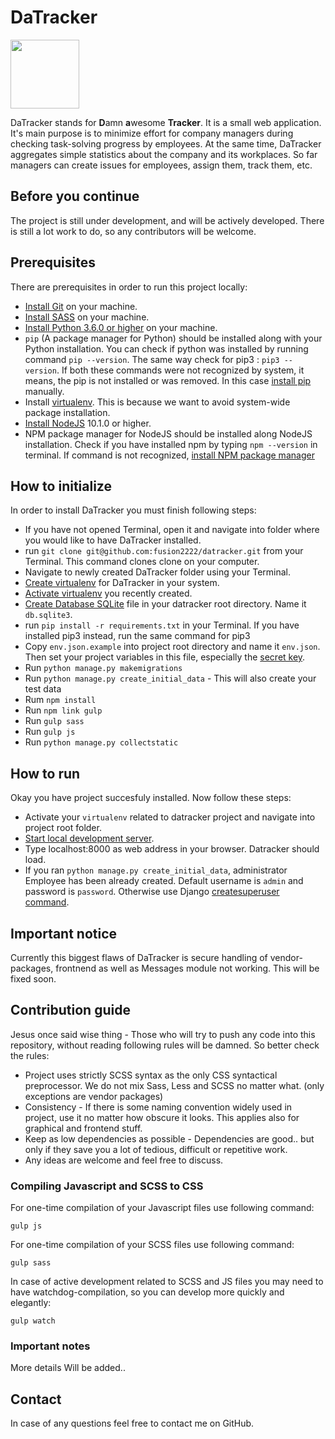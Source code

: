 # DaTracker

<img src="http://exile.sk/logo.svg" width="110px">

DaTracker stands for **D**amn **a**wesome **Tracker**. It is a small web application. It's main purpose is to
minimize effort for company managers during checking task-solving progress by employees. At the same time,
DaTracker aggregates simple statistics about the company and its workplaces. So far managers can create issues
for employees, assign them, track them, etc.

## Before you continue
The project is still under development, and will be actively developed. There is still a lot work to do, so any
contributors will be welcome.

## Prerequisites

There are prerequisites in order to run this project locally:

- [Install Git](https://git-scm.com/book/en/v2/Getting-Started-Installing-Git) on your machine.
- [Install SASS](https://sass-lang.com/install) on your machine.
- [Install Python 3.6.0 or higher](https://www.python.org/downloads/) on your machine.
- `pip` (A package manager for Python) should be installed along with your Python installation. You can check if
python was installed by running command `pip --version`. The same way check for pip3 : `pip3 --version`. If both
these commands were not recognized by system, it means, the pip is not installed or was removed. In this
case [install pip](https://pip.pypa.io/en/stable/installing/) manually.
- Install [virtualenv](https://virtualenv.pypa.io/en/stable/installation/). This is because we want to avoid
system-wide package installation.
- [Install NodeJS](https://nodejs.org/en/download/) 10.1.0 or higher.
- NPM package manager for NodeJS should be installed along NodeJS installation. Check if you have installed npm
by typing `npm --version` in terminal. If command is not recognized,
[install NPM package manager](https://www.npmjs.com/get-npm)

## How to initialize

In order to install DaTracker you must finish following steps:

- If you have not opened Terminal, open it and navigate into folder where you would like to have DaTracker installed.
- run `git clone git@github.com:fusion2222/datracker.git` from your Terminal. This command clones clone on your computer.
- Navigate to newly created DaTracker folder using your Terminal.
- [Create virtualenv](https://virtualenv.pypa.io/en/stable/userguide/) for DaTracker in your system.
- [Activate virtualenv](https://virtualenv.pypa.io/en/stable/userguide/#activate-script) you recently created.
- [Create Database SQLite](https://www.sqlite.org/cli.html) file in your datracker root directory.
Name it `db.sqlite3`.
- run `pip install -r requirements.txt` in your Terminal. If you have installed pip3 instead, run the
same command for pip3
- Copy `env.json.example` into project root directory and name it `env.json`. Then set your project
variables in this file, especially the [secret key](https://docs.djangoproject.com/en/2.0/ref/settings/#secret-key).
- Run `python manage.py makemigrations`
- Run `python manage.py create_initial_data` - This will also create your test data
- Rum `npm install`
- Run `npm link gulp`
- Run `gulp sass`
- Run `gulp js`
- Run `python manage.py collectstatic`
## How to run

Okay you have project succesfuly installed. Now follow these steps:

- Activate your `virtualenv` related to datracker project and navigate into project root folder.
- [Start local development server](https://docs.djangoproject.com/en/2.0/intro/tutorial02/#start-the-development-server).
- Type localhost:8000 as web address in your browser. Datracker should load.
- If you ran `python manage.py create_initial_data`, administrator Employee has been already
created. Default username is `admin` and password is `password`. Otherwise use Django
[createsuperuser command](https://docs.djangoproject.com/en/2.0/intro/tutorial02/#creating-an-admin-user).

## Important notice

Currently this biggest flaws of DaTracker is secure handling of vendor-packages, frontnend as well as
Messages module not working. This will be fixed soon.

## Contribution guide

Jesus once said wise thing - Those who will try to push any code into this repository, without reading
following rules will be damned. So better check the rules:
- Project uses strictly SCSS syntax as the only CSS syntactical preprocessor. We do not mix Sass,
Less and SCSS no matter what. (only exceptions are vendor packages)
- Consistency - If there is some naming convention widely used in project, use it no matter how obscure
it looks. This applies also for graphical and frontend stuff.
- Keep as low dependencies as possible - Dependencies are good.. but only if they save you a lot of
tedious, difficult or repetitive work.
- Any ideas are welcome and feel free to discuss.

### Compiling Javascript and SCSS to CSS

For one-time compilation of your Javascript files use following command:

`gulp js`

For one-time compilation of your SCSS files use following command:

`gulp sass`

In case of active development related to SCSS and JS files you may need to have watchdog-compilation, so you
can develop more quickly and elegantly:

`gulp watch`

### Important notes

More details Will be added..

## Contact

In case of any questions feel free to contact me on GitHub.

